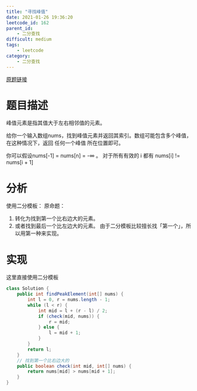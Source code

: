 ```yaml
---
title: "寻找峰值"
date: 2021-01-26 19:36:20
leetcode_id: 162
parent_id: 
    - 二分查找
difficult: medium
tags:
    - leetcode
category:
    - 二分查找
---
```


[原题链接](https://leetcode-cn.com/problems/find-peak-element/)

# 题目描述
峰值元素是指其值大于左右相邻值的元素。

给你一个输入数组nums，找到峰值元素并返回其索引。数组可能包含多个峰值，在这种情况下，返回 任何一个峰值 所在位置即可。

你可以假设nums[-1] = nums[n] = -∞ 。
对于所有有效的 i 都有 nums[i] != nums[i + 1]


# 分析
使用二分模板：
原命题：
1. 转化为找到第一个比右边大的元素。
2. 或者找到最后一个比左边大的元素。
由于二分模板比较擅长找「第一个」，所以用第一种来实现。



# 实现

这里直接使用二分模板
```java
class Solution {
    public int findPeakElement(int[] nums) {
        int l = 0, r = nums.length - 1;
        while (l < r) {
            int mid = l + (r - l) / 2;
            if (check(mid, nums)) {
                r = mid;
            } else {
                l = mid + 1;
            }
        }
        return l;
    }
    // 找到第一个比右边大的
    public boolean check(int mid, int[] nums) {
        return nums[mid] > nums[mid + 1];
    }
}
```